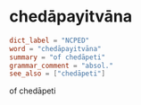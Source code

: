 # chedāpayitvāna

``` toml
dict_label = "NCPED"
word = "chedāpayitvāna"
summary = "of chedāpeti"
grammar_comment = "absol."
see_also = ["chedāpeti"]
```

of chedāpeti

